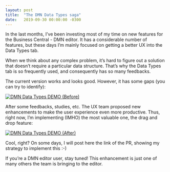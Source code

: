 ```yaml
---
layout: post
title:  "The DMN Data Types saga"
date:   2019-09-30 00:00:00 -0300
---
```


In the last months, I’ve been investing most of my time on new features for the Business Central - DMN editor. It has a considerable number of features, but these days I’m mainly focused on getting a better UX into the Data Types tab.

When we think about any complex problem, it’s hard to figure out a solution that doesn’t require a particular data structure. That’s why the Data Types tab is so frequently used, and consequently has so many feedbacks.

The current version works and looks good. However, it has some gaps (you can try to identify):

[![DMN Data Types DEMO (Before)](/assets/the-dmn-data-types-saga-before.gif "DMN Data Types DEMO (Before)")](/assets/the-dmn-data-types-saga-before.gif)

After some feedbacks, studies, etc. The UX team proposed new enhancements to make the user experience even more productive. Thus, right now, I’m implementing (IMHO) the most valuable one, the drag and drop feature:

[![DMN Data Types DEMO (After)](/assets/the-dmn-data-types-saga-after.gif "DMN Data Types DEMO (After)")](/assets/the-dmn-data-types-saga-after.gif)

Cool, right? On some days, I will post here the link of the PR, showing my strategy to implement this :-)

If you’re a DMN editor user, stay tuned! This enhancement is just one of many others the team is bringing to the editor.
